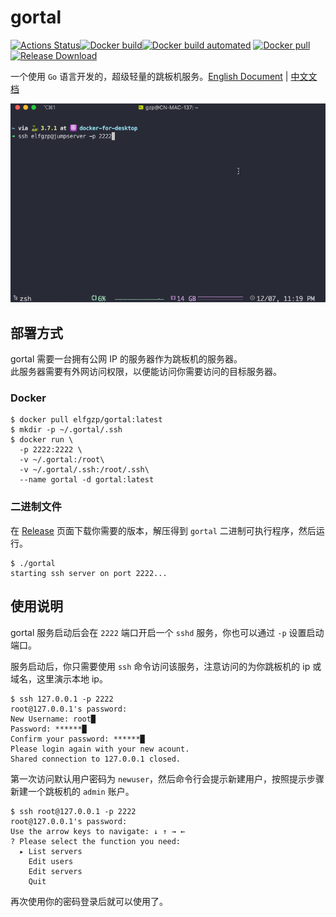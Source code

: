 # gortal

[![Actions Status](https://img.shields.io/github/workflow/status/TNK-Studio/gortal/Build%20release)](https://github.com/TNK-Studio/gortal/actions)[![Docker build](https://img.shields.io/docker/cloud/build/elfgzp/gortal)](https://hub.docker.com/repository/docker/elfgzp/gortal)[![Docker build automated](https://img.shields.io/docker/cloud/automated/elfgzp/gortal)](https://hub.docker.com/repository/docker/elfgzp/gortal)
[![Docker pull](https://img.shields.io/docker/pulls/elfgzp/gortal)](https://hub.docker.com/repository/docker/elfgzp/gortal)[![Release Download](https://img.shields.io/github/downloads/TNK-Studio/gortal/total)](https://github.com/TNK-Studio/gortal/releases)

一个使用 `Go` 语言开发的，超级轻量的跳板机服务。[English Document](../README.md) | [中文文档](./doc/README_CN.md)

![gortal](./gortal.gif)

## 部署方式

gortal 需要一台拥有公网 IP 的服务器作为跳板机的服务器。  
此服务器需要有外网访问权限，以便能访问你需要访问的目标服务器。  

### Docker

```shell
$ docker pull elfgzp/gortal:latest
$ mkdir -p ~/.gortal/.ssh
$ docker run \
  -p 2222:2222 \
  -v ~/.gortal:/root\
  -v ~/.gortal/.ssh:/root/.ssh\
  --name gortal -d gortal:latest
```

### 二进制文件

在 [Release](https://github.com/TNK-Studio/gortal/releases) 页面下载你需要的版本，解压得到 `gortal` 二进制可执行程序，然后运行。  

```shell
$ ./gortal
starting ssh server on port 2222...
```

## 使用说明  

gortal 服务启动后会在 `2222` 端口开启一个 `sshd` 服务，你也可以通过 `-p` 设置启动端口。  

服务启动后，你只需要使用 `ssh` 命令访问该服务，注意访问的为你跳板机的 ip 或域名，这里演示本地 ip。  

```shell
$ ssh 127.0.0.1 -p 2222
root@127.0.0.1's password:
New Username: root█
Password: ******█
Confirm your password: ******█
Please login again with your new acount.
Shared connection to 127.0.0.1 closed.
```

第一次访问默认用户密码为 `newuser`，然后命令行会提示新建用户，按照提示步骤新建一个跳板机的 `admin` 账户。  

```shell
$ ssh root@127.0.0.1 -p 2222
root@127.0.0.1's password:
Use the arrow keys to navigate: ↓ ↑ → ←
? Please select the function you need:
  ▸ List servers
    Edit users
    Edit servers
    Quit
```

再次使用你的密码登录后就可以使用了。  
